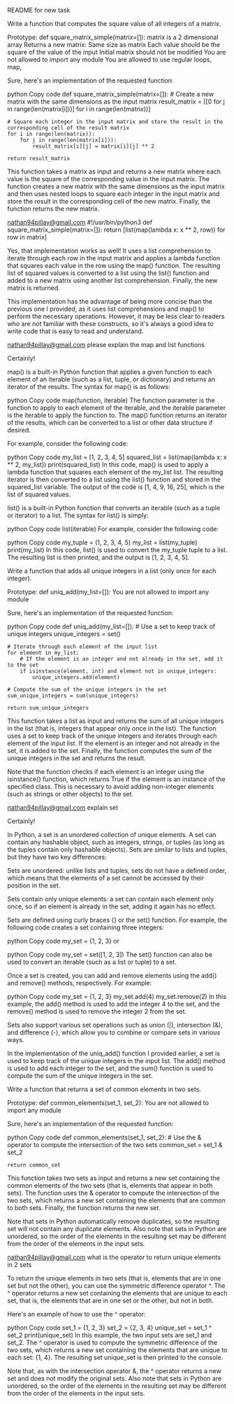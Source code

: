 README for new task

Write a function that computes the square value of all integers of a matrix.

Prototype: def square_matrix_simple(matrix=[]):
matrix is a 2 dimensional array
Returns a new matrix:
Same size as matrix
Each value should be the square of the value of the input
Initial matrix should not be modified
You are not allowed to import any module
You are allowed to use regular loops, map, 

Sure, here's an implementation of the requested function:

python
Copy code
def square_matrix_simple(matrix=[]):
    # Create a new matrix with the same dimensions as the input matrix
    result_matrix = [[0 for j in range(len(matrix[i]))] for i in range(len(matrix))]
    
    # Square each integer in the input matrix and store the result in the corresponding cell of the result matrix
    for i in range(len(matrix)):
        for j in range(len(matrix[i])):
            result_matrix[i][j] = matrix[i][j] ** 2
    
    return result_matrix
This function takes a matrix as input and returns a new matrix where each value is the square of the corresponding value in the input matrix. The function creates a new matrix with the same dimensions as the input matrix and then uses nested loops to square each integer in the input matrix and store the result in the corresponding cell of the new matrix. Finally, the function returns the new matrix.




nathan94pillay@gmail.com
#!/usr/bin/python3
def square_matrix_simple(matrix=[]):
    return [list(map(lambda x: x ** 2, row)) for row in matrix]

Yes, that implementation works as well! It uses a list comprehension to iterate through each row in the input matrix and applies a lambda function that squares each value in the row using the map() function. The resulting list of squared values is converted to a list using the list() function and added to a new matrix using another list comprehension. Finally, the new matrix is returned.

This implementation has the advantage of being more concise than the previous one I provided, as it uses list comprehensions and map() to perform the necessary operations. However, it may be less clear to readers who are not familiar with these constructs, so it's always a good idea to write code that is easy to read and understand.




nathan94pillay@gmail.com
please explain the map and list functions

Certainly!

map() is a built-in Python function that applies a given function to each element of an iterable (such as a list, tuple, or dictionary) and returns an iterator of the results. The syntax for map() is as follows:

python
Copy code
map(function, iterable)
The function parameter is the function to apply to each element of the iterable, and the iterable parameter is the iterable to apply the function to. The map() function returns an iterator of the results, which can be converted to a list or other data structure if desired.

For example, consider the following code:

python
Copy code
my_list = [1, 2, 3, 4, 5]
squared_list = list(map(lambda x: x ** 2, my_list))
print(squared_list)
In this code, map() is used to apply a lambda function that squares each element of the my_list list. The resulting iterator is then converted to a list using the list() function and stored in the squared_list variable. The output of the code is [1, 4, 9, 16, 25], which is the list of squared values.

list() is a built-in Python function that converts an iterable (such as a tuple or iterator) to a list. The syntax for list() is simply:

python
Copy code
list(iterable)
For example, consider the following code:

python
Copy code
my_tuple = (1, 2, 3, 4, 5)
my_list = list(my_tuple)
print(my_list)
In this code, list() is used to convert the my_tuple tuple to a list. The resulting list is then printed, and the output is [1, 2, 3, 4, 5].


Write a function that adds all unique integers in a list (only once for each integer).

Prototype: def uniq_add(my_list=[]):
You are not allowed to import any module

Sure, here's an implementation of the requested function:

python
Copy code
def uniq_add(my_list=[]):
    # Use a set to keep track of unique integers
    unique_integers = set()
    
    # Iterate through each element of the input list
    for element in my_list:
        # If the element is an integer and not already in the set, add it to the set
        if isinstance(element, int) and element not in unique_integers:
            unique_integers.add(element)
    
    # Compute the sum of the unique integers in the set
    sum_unique_integers = sum(unique_integers)
    
    return sum_unique_integers
This function takes a list as input and returns the sum of all unique integers in the list (that is, integers that appear only once in the list). The function uses a set to keep track of the unique integers and iterates through each element of the input list. If the element is an integer and not already in the set, it is added to the set. Finally, the function computes the sum of the unique integers in the set and returns the result.

Note that the function checks if each element is an integer using the isinstance() function, which returns True if the element is an instance of the specified class. This is necessary to avoid adding non-integer elements (such as strings or other objects) to the set.




nathan94pillay@gmail.com
explain set

Certainly!

In Python, a set is an unordered collection of unique elements. A set can contain any hashable object, such as integers, strings, or tuples (as long as the tuples contain only hashable objects). Sets are similar to lists and tuples, but they have two key differences:

Sets are unordered: unlike lists and tuples, sets do not have a defined order, which means that the elements of a set cannot be accessed by their position in the set.

Sets contain only unique elements: a set can contain each element only once, so if an element is already in the set, adding it again has no effect.

Sets are defined using curly braces {} or the set() function. For example, the following code creates a set containing three integers:

python
Copy code
my_set = {1, 2, 3}
or

python
Copy code
my_set = set([1, 2, 3])
The set() function can also be used to convert an iterable (such as a list or tuple) to a set.

Once a set is created, you can add and remove elements using the add() and remove() methods, respectively. For example:

python
Copy code
my_set = {1, 2, 3}
my_set.add(4)
my_set.remove(2)
In this example, the add() method is used to add the integer 4 to the set, and the remove() method is used to remove the integer 2 from the set.

Sets also support various set operations such as union (|), intersection (&), and difference (-), which allow you to combine or compare sets in various ways.

In the implementation of the uniq_add() function I provided earlier, a set is used to keep track of the unique integers in the input list. The add() method is used to add each integer to the set, and the sum() function is used to compute the sum of the unique integers in the set.





Write a function that returns a set of common elements in two sets.

Prototype: def common_elements(set_1, set_2):
You are not allowed to import any module

Sure, here's an implementation of the requested function:

python
Copy code
def common_elements(set_1, set_2):
    # Use the & operator to compute the intersection of the two sets
    common_set = set_1 & set_2
    
    return common_set
This function takes two sets as input and returns a new set containing the common elements of the two sets (that is, elements that appear in both sets). The function uses the & operator to compute the intersection of the two sets, which returns a new set containing the elements that are common to both sets. Finally, the function returns the new set.

Note that sets in Python automatically remove duplicates, so the resulting set will not contain any duplicate elements. Also note that sets in Python are unordered, so the order of the elements in the resulting set may be different from the order of the elements in the input sets.




nathan94pillay@gmail.com
what is the operator to return unique elements in 2 sets

To return the unique elements in two sets (that is, elements that are in one set but not the other), you can use the symmetric difference operator ^. The ^ operator returns a new set containing the elements that are unique to each set, that is, the elements that are in one set or the other, but not in both.

Here's an example of how to use the ^ operator:

python
Copy code
set_1 = {1, 2, 3}
set_2 = {2, 3, 4}
unique_set = set_1 ^ set_2
print(unique_set)
In this example, the two input sets are set_1 and set_2. The ^ operator is used to compute the symmetric difference of the two sets, which returns a new set containing the elements that are unique to each set: {1, 4}. The resulting set unique_set is then printed to the console.

Note that, as with the intersection operator &, the ^ operator returns a new set and does not modify the original sets. Also note that sets in Python are unordered, so the order of the elements in the resulting set may be different from the order of the elements in the input sets.
